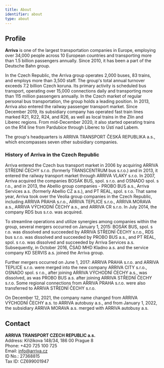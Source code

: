 ```yaml
---
title: About
identifier: about
type: about
---
```


## Profile
**Arriva** is one of the largest transportation companies in Europe, employing over 34,000 people across 10 European countries and transporting more than 1.5 billion passengers annually. Since 2010, it has been a part of the Deutsche Bahn group.

In the Czech Republic, the Arriva group operates 2,000 buses, 83 trains, and employs more than 3,500 staff. The group's total annual turnover exceeds 7.2 billion Czech koruna. Its primary activity is scheduled bus transport, operating over 15,000 connections daily and transporting more than 115 million passengers annually. In the Czech market of regular personal bus transportation, the group holds a leading position.
In 2013, Arriva also entered the railway passenger transport market. Since December 2019, its subsidiary company has operated fast train lines marked R21, R22, R24, and R26, as well as local trains in the Zlín and Liberec regions. From mid-December 2020, it also started operating trains on the R14 line from Pardubice through Liberec to Ústí nad Labem.

The group's headquarters is ARRIVA TRANSPORT ČESKÁ REPUBLIKA a.s., which encompasses seven other subsidiary companies.

### History of Arriva in the Czech Republic
Arriva entered the Czech bus transport market in 2006 by acquiring ARRIVA STŘEDNÍ ČECHY s.r.o. (formerly TRANSCENTRUM bus s.r.o.) and in 2013, it entered the railway transport market through ARRIVA VLAKY s.r.o. In 2007, Arriva acquired the companies BOSÁK BUS, spol. s r.o. and OSNADO spol. s r.o., and in 2013, the Abellio group companies - PROBO BUS a.s., Arriva Services a.s. (formerly Abellio CZ a.s.), and PT REAL, spol. s r.o. That same year, Arriva took over the Veolia group companies in the Czech Republic, including ARRIVA PRAHA s.r.o., ARRIVA TEPLICE s.r.o., ARRIVA MORAVA a.s., ARRIVA VÝCHODNÍ ČECHY a.s., and ARRIVA CR s.r.o. In July 2014, the company RDS bus s.r.o. was acquired.

To streamline operations and utilize synergies among companies within the group, several mergers occurred on January 1, 2015: BOSÁK BUS, spol. s r.o. was dissolved and succeeded by ARRIVA STŘEDNÍ ČECHY s.r.o., RDS bus s.r.o. was dissolved and succeeded by PROBO BUS a.s., and PT REAL, spol. s r.o. was dissolved and succeeded by Arriva Services a.s. Subsequently, in October 2016, ČSAD MHD Kladno a.s. and the service company KD SERVIS a.s. joined the Arriva group.

Further mergers occurred on June 1, 2017: ARRIVA PRAHA s.r.o. and ARRIVA TEPLICE s.r.o. were merged into the new company ARRIVA CITY s.r.o., OSNADO spol. s r.o., after joining ARRIVA VÝCHODNÍ ĆECHY a.s., was dissolved, as was PROBO BUS a.s. after joining ARRIVA STŘEDNÍ ČECHY s.r.o. Some regional connections from ARRIVA PRAHA s.r.o. were also transferred to ARRIVA STŘEDNÍ ČECHY s.r.o.

On December 12, 2021, the company name changed from ARRIVA VÝCHODNÍ ČECHY a.s. to ARRIVA autobusy a.s., and from January 1, 2022, the subsidiary ARRIVA MORAVA a.s. merged with ARRIVA autobusy a.s.

## Contact

**ARRIVA TRANSPORT CZECH REPUBLIC a.s.**  
Address: Křižíkova 148/34, 186 00 Prague 8  
Phone: +420 725 100 725  
Email: [info@arriva.cz](mailto:info@arriva.cz)  
ID No.: 27368815  
Tax ID: CZ699001947

